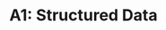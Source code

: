 ---
title: "A1: Structured Data"
layout: forward
target: https://multix.io/structured-data-module/docs/assignment-structured-data.html
nav_order: 0
nav_exclude: true
---